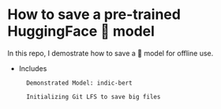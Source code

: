 # How to save a pre-trained HuggingFace 🤗 model

In this repo, I demostrate how to save a 🤗 model for offline use.

- Includes 

        Demonstrated Model: indic-bert

        Initializing Git LFS to save big files

